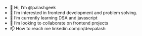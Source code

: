 - 👋 Hi, I’m @palashgeek
- 👀 I’m interested in frontend development and problem solving.
- 🌱 I’m currently learning DSA and javascript
- 💞️ I’m looking to collaborate on frontend projects
- 📫 How to reach me linkedin.com/in/devpalash

<!---
palashgeek/palashgeek is a ✨ special ✨ repository because its `README.md` (this file) appears on your GitHub profile.
You can click the Preview link to take a look at your changes.
--->
